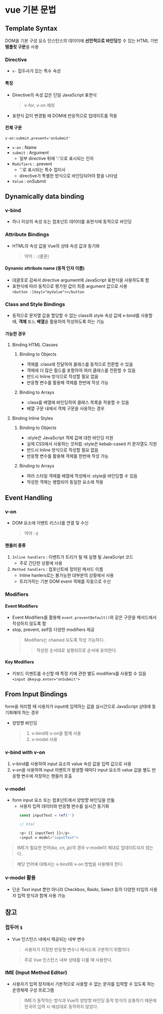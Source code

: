 # vue 기본 문법
## Template Syntax
DOM을 기본 구성 요소 인스턴스의 데이터에 **선언적으로 바인딩**할 수 있는 HTML 기반 **템플릿 구문**을 사용

### Directive
- `v-` 접두사가 있는 특수 속성

#### 특징
- Directive의 속성 값은 단일 JavaScript 표현식
  > v-for, v-on 제외
- 표현식 값이 변경될 때 DOM에 반응적으로 업데이트를 적용

#### 전체 구문
`v-on:submit.prevent='onSubmit'`
- `v-on` : Name
- `submit` : Argument
  - 일부 directive 뒤에 ':'으로 표시되는 인자
- `Modifiers` : .prevent
  - '.'로 표시되는 특수 접미사
  - directive가 특별한 방식으로 바인딩되어야 함을 나타냄
- `Value` : onSubmit

## Dynamically data binding
### v-bind
- 하나 이상의 속성 또는 컴포넌트 데이터를 표현식에 동적으로 바인딩

### Attribute Bindings
- HTML의 속성 값을 Vue의 상태 속성 값과 동기화
  > 약어 : `:`(콜론)

#### Dynamic attribute name (동적 인자 이름)
- 대괄호로 감싸서 directive argument에 JavaScript 표현식을 사용하도록 함
- 표현식에 따라 동적으로 평가된 값이 최종 argument 값으로 사용<br>
`<button :[key]="myValue"></button`

### Class and Style Bindings
- 동적으로 문자열 값을 할당할 수 없는 class와 style 속성 값에 v-bind를 사용할 때, **객체** 또느 **배열**을 활용하여 작성하도록 하는 기능

#### 가능한 경우
1. Binding HTML Classes
   1. Binding to Objects
      - 객체를 :class에 전달하여 클래스를 동적으로 전환할 수 있음
      - 객체에 더 많은 필드를 포함하여 여러 클래스를 전환할 수 있음
      - 반드시 Inline 방식으로 작성할 필요 없음
      - 반응형 변수를 활용해 객체를 한번에 작성 가능

   2. Binding to Arrays
      - :class를 배열에 바인딩하여 클래스 목록을 적용할 수 있음
      - 배열 구문 내에서 객체 구문을 사용하는 경우

2. Binding Inline Styles
   1. Binding to Objects
      - :style은 JavaScript 객체 값에 대한 바인딩 지원
      - 실제 CSS에서 사용하는 것처럼 :style은 kebab-cased 키 문자열도 지원
      - 반드시 Inline 방식으로 작성할 필요 없음
      - 반응형 변수를 활용해 객체를 한번에 작성 가능
 
   2. Binding to Arrays
      - 여러 스타일 객체를 배열에 작성해서 :style을 바인딩할 수 있음
      - 작성한 객체는 병합되어 동일한 요소에 적용

## Event Handling
### v-on
- DOM 요소에 이벤트 리스너를 연결 및 수신
  > 약어 : `@`

#### 핸들러 종류
1. `Inline handlers` : 이벤트가 트리거 될 때 실행 될 JavaScript 코드
   - 주로 간단한 상황에 사용
2. `Method handlers` : 컴포넌트에 정의된 메서드 이름
   - Inline hanlers로는 불가능한 대부분의 상황에서 사용
   - 트리거하는 기본 DOM event 객체를 자동으로 수신

### Modifiers
#### Event Modifiers
- Event Modifiers를 활용해 `event.preventDefault()`와 같은 구문을 메서드에서 작성하지 않도록 함
- stop, prevent, self등 다양한 modifiers 제공
  > Modifiers는 chained 되도록 작성 가능하다.
  >> 작성된 순서대로 실행되므로 순서에 유의한다.

#### Key Modifiers
- 키보드 이벤트를 수신할 때 특정 키에 관한 별도 modifiers를 사용할 수 있음<br>
  `<input @keyup.enter="onSubmit">`



## From Input Bindings
form을 처리할 때 사용자가 input에 입력하는 값을 실시간으로 JavaScript 상태에 동기화해야 하는 경우
- 양방향 바인딩
  > 1. v-bind와 v-on을 함께 사용
  > 2. v-model 사용

### v-bind with v-on
1. v-bind를 사용하여 input 요소의 value 속성 값을 입력 값으로 사용
2. v-on을 사용하여 input 이벤트가 발생할 때마다 input 요소의 value 값을 별도 반응형 변수에 저장하는 핸들러 호출

### v-model
- form input 요소 또는 컴포넌트에서 양방향 바인딩을 만듦
  - 사용자 입력 데이터와 반응형 변수를 실시간 동기화
    ```javascript
    const inputText = ref('')

    // html

    <p> {{ inputText }}</p>
    <input v-model="inputText">
    ```

> IME가 필요한 언어(*ko, cn, jp*)의 경우 v-model이 제대로 업데이트되지 않는다.

> 해당 언어에 대해서는 v-bind와 v-on 방법을 사용해야 한다.

### v-model 활용
- 단순 Text input 뿐만 아니라 Checkbox, Raido, Select 등의 다양한 타입의 사용자 입력 방식과 함께 사용 가능

## 참고
### 접두어 `$`
- Vue 인스턴스 내에서 제공되는 내부 변수
  > 사용자가 지정한 반응형 변수나 메서드와 구분하기 위함이다.

  > 주로 Vue 인스턴스 내부 상태를 다룰 때 사용한다.

### IME (Input Method Editor)
- 사용자가 입력 장치에서 기본적으로 사용할 수 없는 문자를 입력할 수 있도록 하는 운영체제 구성 프로그램
  > IME가 동작하는 방식과 Vue의 양방향 바인딩 동작 방식이 상충하기 때문에 한국어 입력 시 예상대로 동작하지 않았다.